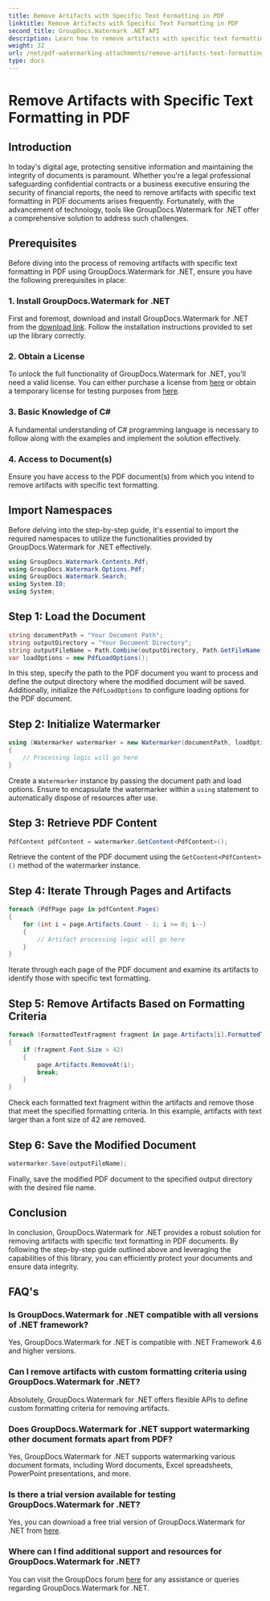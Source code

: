 ```yaml
---
title: Remove Artifacts with Specific Text Formatting in PDF
linktitle: Remove Artifacts with Specific Text Formatting in PDF
second_title: GroupDocs.Watermark .NET API
description: Learn how to remove artifacts with specific text formatting in PDF using GroupDocs.Watermark for .NET. Follow our step-by-step guide.
weight: 32
url: /net/pdf-watermarking-attachments/remove-artifacts-text-formatting-pdf/
type: docs
---
```

# Remove Artifacts with Specific Text Formatting in PDF

## Introduction
In today's digital age, protecting sensitive information and maintaining the integrity of documents is paramount. Whether you're a legal professional safeguarding confidential contracts or a business executive ensuring the security of financial reports, the need to remove artifacts with specific text formatting in PDF documents arises frequently. Fortunately, with the advancement of technology, tools like GroupDocs.Watermark for .NET offer a comprehensive solution to address such challenges.
## Prerequisites
Before diving into the process of removing artifacts with specific text formatting in PDF using GroupDocs.Watermark for .NET, ensure you have the following prerequisites in place:
### 1. Install GroupDocs.Watermark for .NET
First and foremost, download and install GroupDocs.Watermark for .NET from the [download link](https://releases.groupdocs.com/Watermark/net/). Follow the installation instructions provided to set up the library correctly.
### 2. Obtain a License
To unlock the full functionality of GroupDocs.Watermark for .NET, you'll need a valid license. You can either purchase a license from [here](https://purchase.groupdocs.com/buy) or obtain a temporary license for testing purposes from [here](https://purchase.groupdocs.com/temporary-license/).
### 3. Basic Knowledge of C#
A fundamental understanding of C# programming language is necessary to follow along with the examples and implement the solution effectively.
### 4. Access to Document(s)
Ensure you have access to the PDF document(s) from which you intend to remove artifacts with specific text formatting.

## Import Namespaces
Before delving into the step-by-step guide, it's essential to import the required namespaces to utilize the functionalities provided by GroupDocs.Watermark for .NET effectively.
```csharp
using GroupDocs.Watermark.Contents.Pdf;
using GroupDocs.Watermark.Options.Pdf;
using GroupDocs.Watermark.Search;
using System.IO;
using System;
```
## Step 1: Load the Document
```csharp
string documentPath = "Your Document Path";
string outputDirectory = "Your Document Directory";
string outputFileName = Path.Combine(outputDirectory, Path.GetFileName(documentPath));
var loadOptions = new PdfLoadOptions();
```
In this step, specify the path to the PDF document you want to process and define the output directory where the modified document will be saved. Additionally, initialize the `PdfLoadOptions` to configure loading options for the PDF document.
## Step 2: Initialize Watermarker
```csharp
using (Watermarker watermarker = new Watermarker(documentPath, loadOptions))
{
    // Processing logic will go here
}
```
Create a `Watermarker` instance by passing the document path and load options. Ensure to encapsulate the watermarker within a `using` statement to automatically dispose of resources after use.
## Step 3: Retrieve PDF Content
```csharp
PdfContent pdfContent = watermarker.GetContent<PdfContent>();
```
Retrieve the content of the PDF document using the `GetContent<PdfContent>()` method of the watermarker instance.
## Step 4: Iterate Through Pages and Artifacts
```csharp
foreach (PdfPage page in pdfContent.Pages)
{
    for (int i = page.Artifacts.Count - 1; i >= 0; i--)
    {
        // Artifact processing logic will go here
    }
}
```
Iterate through each page of the PDF document and examine its artifacts to identify those with specific text formatting.
## Step 5: Remove Artifacts Based on Formatting Criteria
```csharp
foreach (FormattedTextFragment fragment in page.Artifacts[i].FormattedTextFragments)
{
    if (fragment.Font.Size > 42)
    {
        page.Artifacts.RemoveAt(i);
        break;
    }
}
```
Check each formatted text fragment within the artifacts and remove those that meet the specified formatting criteria. In this example, artifacts with text larger than a font size of 42 are removed.
## Step 6: Save the Modified Document
```csharp
watermarker.Save(outputFileName);
```
Finally, save the modified PDF document to the specified output directory with the desired file name.

## Conclusion
In conclusion, GroupDocs.Watermark for .NET provides a robust solution for removing artifacts with specific text formatting in PDF documents. By following the step-by-step guide outlined above and leveraging the capabilities of this library, you can efficiently protect your documents and ensure data integrity.
## FAQ's
### Is GroupDocs.Watermark for .NET compatible with all versions of .NET framework?
Yes, GroupDocs.Watermark for .NET is compatible with .NET Framework 4.6 and higher versions.
### Can I remove artifacts with custom formatting criteria using GroupDocs.Watermark for .NET?
Absolutely, GroupDocs.Watermark for .NET offers flexible APIs to define custom formatting criteria for removing artifacts.
### Does GroupDocs.Watermark for .NET support watermarking other document formats apart from PDF?
Yes, GroupDocs.Watermark for .NET supports watermarking various document formats, including Word documents, Excel spreadsheets, PowerPoint presentations, and more.
### Is there a trial version available for testing GroupDocs.Watermark for .NET?
Yes, you can download a free trial version of GroupDocs.Watermark for .NET from [here](https://releases.groupdocs.com/).
### Where can I find additional support and resources for GroupDocs.Watermark for .NET?
You can visit the GroupDocs forum [here](https://forum.groupdocs.com/c/watermark/19) for any assistance or queries regarding GroupDocs.Watermark for .NET.

